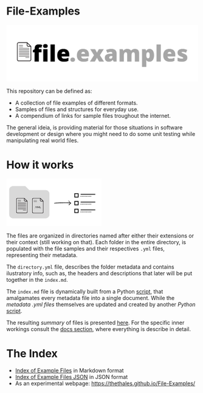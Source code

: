 # File-Examples

![Files Examples Horizontal](meta-files/img/FilesExamplesLogoAlternative.png)

This repository can be defined as:
- A collection of file examples of different formats.
- Samples of files and structures for everyday use.
- A compendium of links for sample files troughout the internet.

The general ideia, is providing material for those situations in software development or design where you might need to do some unit testing while manipulating real world files.

# How it works

![Files Examples Horizontal](./meta-files/img/diagram.png)

The files are organized in directories named after either their extensions or their context (still working on that). Each folder in the entire directory, is populated with  the file samples and their respectives ```.yml``` files, representing their metadata.

The ```directory.yml``` file, describes the folder metadata and contains ilustratory info, such as, the headers and descriptions that later will be put together in the ```index.md```.

The ```index.md``` file is dynamically built from a Python [script](./meta-files/run_updateIndexFile.py), that amalgamates every metadata file into a single document. While the _metadata .yml files_ themselves are updated and created by another _Python_ [script](./meta-files/run_updateMetadata.py).

The resulting _summary_ of files is presented [here](/index.md). For the specific inner workings consult the [docs section](./meta-files/docs), where everything is describe in detail.

# The Index

- [Index of Example Files](/index.md) in Markdown format
- [Index of Example Files JSON](./meta-files/file-examples.json) in JSON format
- As an experimental webpage: https://thethales.github.io/File-Examples/


